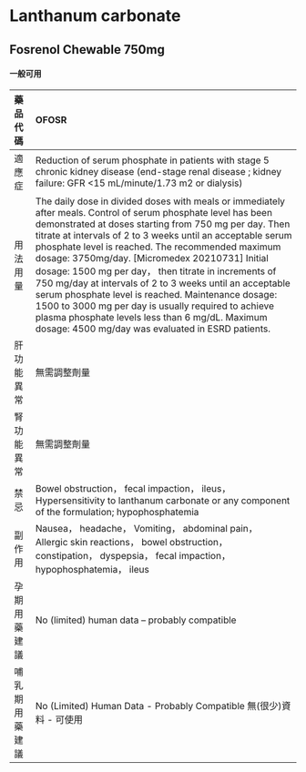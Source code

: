 # Lanthanum carbonate

## Fosrenol Chewable 750mg

#### 一般可用

| 藥品代碼       | OFOSR                                                                                                                                                                                                                                                                                                                                                                                                                                                                                                                                                                                                                                                                                  |
|:---------------|:---------------------------------------------------------------------------------------------------------------------------------------------------------------------------------------------------------------------------------------------------------------------------------------------------------------------------------------------------------------------------------------------------------------------------------------------------------------------------------------------------------------------------------------------------------------------------------------------------------------------------------------------------------------------------------------|
| 適應症         | Reduction of serum phosphate in patients with stage 5 chronic kidney disease (end-stage renal disease ; kidney failure: GFR <15 mL/minute/1.73 m2 or dialysis)                                                                                                                                                                                                                                                                                                                                                                                                                                                                                                                         |
| 用法用量       | The daily dose in divided doses with meals or immediately after meals. Control of serum phosphate level has been demonstrated at doses starting from 750 mg per day. Then titrate at intervals of 2 to 3 weeks until an acceptable serum phosphate level is reached. The recommended maximum dosage: 3750mg/day. [Micromedex 20210731] Initial dosage: 1500 mg per day， then titrate in increments of 750 mg/day at intervals of 2 to 3 weeks until an acceptable serum phosphate level is reached. Maintenance dosage: 1500 to 3000 mg per day is usually required to achieve plasma phosphate levels less than 6 mg/dL. Maximum dosage: 4500 mg/day was evaluated in ESRD patients. |
| 肝功能異常     | 無需調整劑量                                                                                                                                                                                                                                                                                                                                                                                                                                                                                                                                                                                                                                                                           |
| 腎功能異常     | 無需調整劑量                                                                                                                                                                                                                                                                                                                                                                                                                                                                                                                                                                                                                                                                           |
| 禁忌           | Bowel obstruction， fecal impaction， ileus， Hypersensitivity to lanthanum carbonate or any component of the formulation; hypophosphatemia                                                                                                                                                                                                                                                                                                                                                                                                                                                                                                                                            |
| 副作用         | Nausea， headache， Vomiting， abdominal pain， Allergic skin reactions， bowel obstruction， constipation， dyspepsia， fecal impaction， hypophosphatemia， ileus                                                                                                                                                                                                                                                                                                                                                                                                                                                                                                                    |
| 孕期用藥建議   | No (limited) human data – probably compatible                                                                                                                                                                                                                                                                                                                                                                                                                                                                                                                                                                                                                                          |
| 哺乳期用藥建議 | No (Limited) Human Data - Probably Compatible 無(很少)資料 - 可使用                                                                                                                                                                                                                                                                                                                                                                                                                                                                                                                                                                                                                    |

